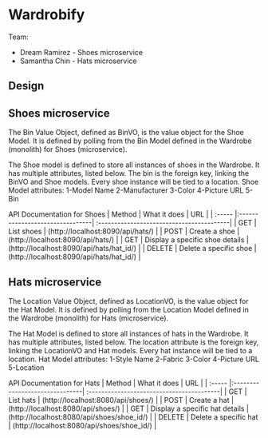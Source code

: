 # Wardrobify

Team:

* Dream Ramirez - Shoes microservice
* Samantha Chin - Hats microservice

## Design

## Shoes microservice

The Bin Value Object, defined as BinVO, is the value object for the
Shoe Model. It is defined by polling from the Bin Model defined in the
Wardrobe (monolith) for Shoes (microservice).

The Shoe model is defined to store all instances of shoes in the
Wardrobe. It has multiple attributes, listed below. The bin is the
foreign key, linking the BinVO and Shoe models.
Every shoe instance will be tied to a location.
Shoe Model attributes:
1-Model Name
2-Manufacturer
3-Color
4-Picture URL
5-Bin

API Documentation for Shoes
| Method | What it does                    | URL                                       |
| :----- |:--------------------------------| :-----------------------------------------|
| GET    | List shoes                      | (http://localhost:8090/api/hats/)         |
| POST   | Create a shoe                   | (http://localhost:8090/api/hats/)         |
| GET    | Display a specific shoe details | (http://localhost:8090/api/hats/hat_id/)  |
| DELETE | Delete a specific shoe          | (http://localhost:8090/api/hats/hat_id/)  |

## Hats microservice

The Location Value Object, defined as LocationVO, is the value object
for the Hat Model. It is defined by polling from the Location Model
defined in the Wardrobe (monolith) for Hats (microservice).

The Hat Model is defined to store all instances of hats in the
Wardrobe. It has multiple attributes, listed below. The location attribute is the foreign key, linking the LocationVO and Hat models. Every hat instance will be tied to a location.
Hat Model attributes:
1-Style Name
2-Fabric
3-Color
4-Picture URL
5-Location

API Documentation for Hats
| Method | What it does                   | URL                                       |
| :----- |:-------------------------------| :-----------------------------------------|
| GET    | List hats                      | (http://localhost:8080/api/shoes/)         |
| POST   | Create a hat                   | (http://localhost:8080/api/shoes/)         |
| GET    | Display a specific hat details | (http://localhost:8080/api/shoes/shoe_id/) |
| DELETE | Delete a specific hat          | (http://localhost:8080/api/shoes/shoe_id/) |
